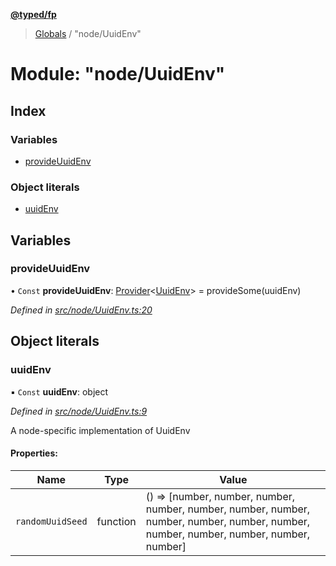 **[@typed/fp](../README.md)**

> [Globals](../globals.md) / "node/UuidEnv"

# Module: "node/UuidEnv"

## Index

### Variables

* [provideUuidEnv](_node_uuidenv_.md#provideuuidenv)

### Object literals

* [uuidEnv](_node_uuidenv_.md#uuidenv)

## Variables

### provideUuidEnv

• `Const` **provideUuidEnv**: [Provider](_effect_provide_.md#provider)\<[UuidEnv](../interfaces/_uuid_common_.uuidenv.md)> = provideSome(uuidEnv)

*Defined in [src/node/UuidEnv.ts:20](https://github.com/TylorS/typed-fp/blob/559f273/src/node/UuidEnv.ts#L20)*

## Object literals

### uuidEnv

▪ `Const` **uuidEnv**: object

*Defined in [src/node/UuidEnv.ts:9](https://github.com/TylorS/typed-fp/blob/559f273/src/node/UuidEnv.ts#L9)*

A node-specific implementation of UuidEnv

#### Properties:

Name | Type | Value |
------ | ------ | ------ |
`randomUuidSeed` | function | () => [number, number, number, number, number, number, number, number, number, number, number, number, number, number, number, number] |

